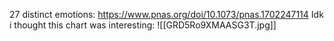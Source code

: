 27 distinct emotions: https://www.pnas.org/doi/10.1073/pnas.1702247114 
Idk i thought this chart was interesting: 
![[GRD5Ro9XMAASG3T.jpg]]
